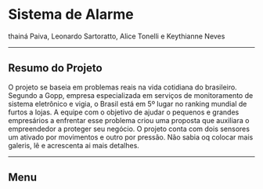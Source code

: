 # Sistema de Alarme
thainá Paiva, Leonardo Sartoratto, Alice Tonelli e Keythianne Neves


--------
## Resumo do Projeto
O projeto se baseia em problemas reais na vida cotidiana do brasileiro. Segundo a Gopp, empresa especializada em serviços de monitoramento de sistema eletrônico e vigia,
o Brasil está em 5º lugar no ranking mundial de furtos a lojas. A equipe com o objetivo de ajudar o pequenos e grandes empresários a enfrentar esse problema
criou uma proposta que auxiliara o empreendedor a proteger seu negócio. O projeto conta com dois sensores um ativado por movimentos e outro por pressão. Não sabia oq colocar mais galeris, lê e acrescenta ai 
mais detalhes.

-------
## Menu 
